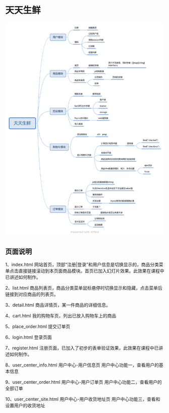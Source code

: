 <!--
 * @Description:
 * @Author: neozhang
 * @Date: 2022-06-16 21:33:59
 * @LastEditors: neozhang
 * @LastEditTime: 2022-06-16 22:29:13
-->
# 天天生鲜  

![](./image/dayfresh.png)  

## 页面说明  

1、index.html   网站首页，顶部“注册|登录”和用户信息是切换显示的，商品分类菜单点击直接链接滚动到本页面商品模块。首页已加入幻灯片效果。此效果在课程中已讲述如何制作。

2、list.html  商品列表页，商品分类菜单鼠标悬停时切换显示和隐藏，点击菜单后链接到对应商品的列表页。

3、detail.html  商品详情页，某一件商品的详细信息。

4、cart.html 我的购物车页，列出已放入购物车上的商品

5、place_order.html 提交订单页

6、login.html 登录页面

7、register.html 注册页面，已加入了初步的表单验证效果，此效果在课程中已讲述如何制作。

8、user_center_info.html 用户中心-用户信息页 用户中心功能一，查看用户的基本信息

9、user_center_order.html 用户中心-用户订单页 用户中心功能二，查看用户的全部订单

10、user_center_site.html 用户中心-用户收货地址页 用户中心功能三，查看和设置用户的收货地址